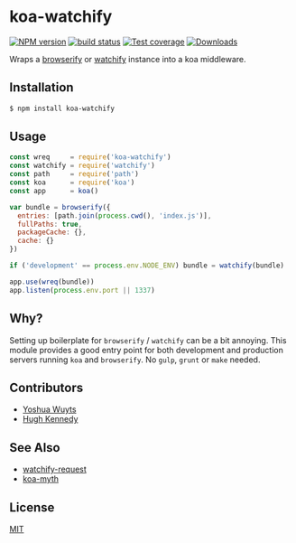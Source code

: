 # koa-watchify
[![NPM version][npm-image]][npm-url]
[![build status][travis-image]][travis-url]
[![Test coverage][coveralls-image]][coveralls-url]
[![Downloads][downloads-image]][downloads-url]

Wraps a [browserify][browserify] or [watchify][watchify] instance into a
koa middleware.

## Installation
```bash
$ npm install koa-watchify
```

## Usage
```js
const wreq     = require('koa-watchify')
const watchify = require('watchify')
const path     = require('path')
const koa      = require('koa')
const app      = koa()

var bundle = browserify({
  entries: [path.join(process.cwd(), 'index.js')],
  fullPaths: true,
  packageCache: {},
  cache: {}
})

if ('development' == process.env.NODE_ENV) bundle = watchify(bundle)

app.use(wreq(bundle))
app.listen(process.env.port || 1337)
```

## Why?
Setting up boilerplate for `browserify` / `watchify` can be a bit annoying. This
module provides a good entry point for both development and production servers
running `koa` and `browserify`. No `gulp`, `grunt` or `make` needed.

## Contributors
- [Yoshua Wuyts](https://github.com/yoshuawuyts)
- [Hugh Kennedy](https://github.com/hughsk)

## See Also
- [watchify-request][watchify-request]
- [koa-myth][koa-myth]

## License
[MIT](https://tldrlegal.com/license/mit-license)

[npm-image]: https://img.shields.io/npm/v/koa-watchify.svg?style=flat-square
[npm-url]: https://npmjs.org/package/koa-watchify
[travis-image]: https://img.shields.io/travis/yoshuawuyts/koa-watchify.svg?style=flat-square
[travis-url]: https://travis-ci.org/yoshuawuyts/koa-watchify
[coveralls-image]: https://img.shields.io/coveralls/yoshuawuyts/koa-watchify.svg?style=flat-square
[coveralls-url]: https://coveralls.io/r/yoshuawuyts/koa-watchify?branch=master
[downloads-image]: http://img.shields.io/npm/dm/koa-watchify.svg?style=flat-square
[downloads-url]: https://npmjs.org/package/koa-watchify

[browserify]: http://github.com/substack/node-browserify
[watchify]: http://ghub.io/watchify
[watchify-request]: https://github.com/hughsk/watchify-request
[koa-myth]: https://github.com/yoshuawuyts/koa-myth
